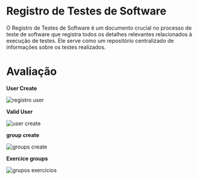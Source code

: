 # Registro de Testes de Software

O Registro de Testes de Software é um documento crucial no processo de teste de software que registra todos os detalhes relevantes relacionados à execução de testes. Ele serve como um repositório centralizado de informações sobre os testes realizados.


# Avaliação
**User Create**

![registro user](https://github.com/ICEI-PUC-Minas-PMV-ADS/pmv-ads-2024-1-e4-proj-infra-t1-pmv-ads-2024-1-e4-projgym/assets/113618051/fcbf63f3-e79b-402f-bb10-702f4208cf72)



**Valid User**

![user create](https://github.com/ICEI-PUC-Minas-PMV-ADS/pmv-ads-2024-1-e4-proj-infra-t1-pmv-ads-2024-1-e4-projgym/assets/113618051/58861b88-9f6a-493c-9d17-b6a084ce424c)

**group create**

![groups create](https://github.com/ICEI-PUC-Minas-PMV-ADS/pmv-ads-2024-1-e4-proj-infra-t1-pmv-ads-2024-1-e4-projgym/assets/113618051/1aaad24b-4b56-4c5b-9eba-6621223c10e5)

**Exercice groups**

![grupos exercicios ](https://github.com/ICEI-PUC-Minas-PMV-ADS/pmv-ads-2024-1-e4-proj-infra-t1-pmv-ads-2024-1-e4-projgym/assets/113618051/ab9172f3-c9d4-46da-b3b7-e848300d3859)







